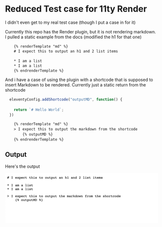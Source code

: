 # Reduced Test case for 11ty Render

I didn't even get to my real test case (though I put a case in for it)

Currently this repo has the Render plugin, but it is not rendering markdown. I pulled a static example from the docs (modified the h1 for that one) 

```
    {% renderTemplate "md" %}
    # I expect this to output an h1 and 2 list items
    
    * I am a list
    * I am a list
    {% endrenderTemplate %}
```

And i have a case of using the plugin with a shortcode that is supposed to insert Markdown to be rendered. Currently just a static return from the shortcode

```js 
  eleventyConfig.addShortcode("outputMD", function() {
   
    return `# Hello World`;
  })
```

```html
    {% renderTemplate "md" %}
    > I expect this to output the markdown from the shortcode
        {% outputMD %}
    {% endrenderTemplate %}
```

## Output

Here's the output

![Test case showing the markdown being output as a string](https://github.com/brob/eleventy-reducedtest-render/blob/main/test-case.png?raw=true)